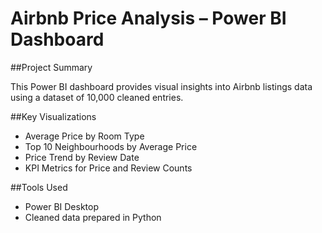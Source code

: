 # Airbnb Price Analysis – Power BI Dashboard

##Project Summary

This Power BI dashboard provides visual insights into Airbnb listings data using a dataset of 10,000 cleaned entries.

##Key Visualizations
- Average Price by Room Type
- Top 10 Neighbourhoods by Average Price
- Price Trend by Review Date
- KPI Metrics for Price and Review Counts

##Tools Used
- Power BI Desktop
- Cleaned data prepared in Python
